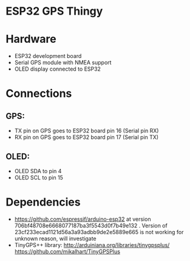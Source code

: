 # ESP32 GPS Thingy

# Hardware

* ESP32 development board
* Serial GPS module with NMEA support
* OLED display connected to ESP32 

# Connections

## GPS:

* TX pin on GPS goes to ESP32 board pin 16 (Serial pin RX)
* RX pin on GPS goes to ESP32 board pin 17 (Serial pin TX)

## OLED:

* OLED SDA to pin 4
* OLED SCL to pin 15

# Dependencies

* https://github.com/espressif/arduino-esp32 at version 706bf48708e6668077187ba3f5543d0f7b49e132 . Version of 23cf233ecad1121d56a3a93adbb9de2e5889e665 is not working for unknown reason, will investigate
* TinyGPS++ library: http://arduiniana.org/libraries/tinygpsplus/ https://github.com/mikalhart/TinyGPSPlus
